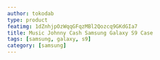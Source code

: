 ```yaml
---
author: tokodab
type: product
featimg: 1dZnhjpOzWqqGFqzMBl2Qozcq9GKdGIa7
title: Music Johnny Cash Samsung Galaxy S9 Case
tags: [samsung, galaxy, s9]
category: [samsung]
---
```

